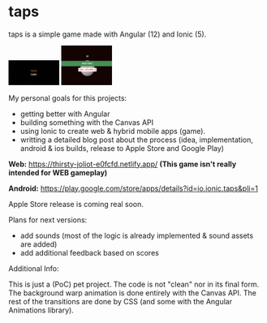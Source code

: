 # taps

taps is a simple game made with Angular (12) and Ionic (5).

<p float="left">
  <img src="images/start.png" width="100" />
  <img src="images/restart.png" width="100" />
</p>

My personal goals for this projects:
- getting better with Angular
- building something with the Canvas API
- using Ionic to create web & hybrid mobile apps (game).
- writting a detailed blog post about the process (idea, implementation, android & ios builds, release to Apple Store and Google Play)

**Web:** https://thirsty-joliot-e0fcfd.netlify.app/ **(This game isn't really intended for WEB gameplay)**

**Android:** https://play.google.com/store/apps/details?id=io.ionic.taps&pli=1

Apple Store release is coming real soon.

Plans for next versions:
- add sounds (most of the logic is already implemented & sound assets are added)
- add additional feedback based on scores

Additional Info:

This is just a (PoC) pet project. The code is not "clean" nor in its final form.
The background warp animation is done entirely with the Canvas API.
The rest of the transitions are done by CSS (and some with the Angular Animations library).
